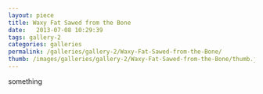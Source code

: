 ```yaml
---
layout: piece
title: Waxy Fat Sawed from the Bone
date:   2013-07-08 10:29:39
tags: gallery-2
categories: galleries
permalink: /galleries/gallery-2/Waxy-Fat-Sawed-from-the-Bone/
thumb: /images/galleries/gallery-2/Waxy-Fat-Sawed-from-the-Bone/thumb.jpg
---
```


something